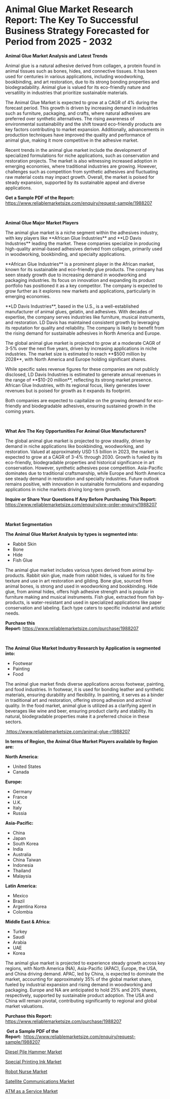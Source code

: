 <p><h1>Animal Glue Market Research Report: The Key To Successful Business Strategy Forecasted for Period from 2025 - 2032</h1></p><p><strong>Animal Glue Market Analysis and Latest Trends</strong></p>
<p><p>Animal glue is a natural adhesive derived from collagen, a protein found in animal tissues such as bones, hides, and connective tissues. It has been used for centuries in various applications, including woodworking, bookbinding, and art restoration, due to its strong bonding properties and biodegradability. Animal glue is valued for its eco-friendly nature and versatility in industries that prioritize sustainable materials.</p><p>The Animal Glue Market is expected to grow at a CAGR of 4% during the forecast period. This growth is driven by increasing demand in industries such as furniture, packaging, and crafts, where natural adhesives are preferred over synthetic alternatives. The rising awareness of environmental sustainability and the shift toward eco-friendly products are key factors contributing to market expansion. Additionally, advancements in production techniques have improved the quality and performance of animal glue, making it more competitive in the adhesive market.</p><p>Recent trends in the animal glue market include the development of specialized formulations for niche applications, such as conservation and restoration projects. The market is also witnessing increased adoption in emerging economies, where traditional industries are growing. However, challenges such as competition from synthetic adhesives and fluctuating raw material costs may impact growth. Overall, the market is poised for steady expansion, supported by its sustainable appeal and diverse applications.</p></p>
<p><strong>Get a Sample PDF of the Report:&nbsp;</strong> <a href="https://www.reliablemarketsize.com/enquiry/request-sample/1988207?utm_campaign=2034&utm_medium=2&utm_source=Github&utm_content=ia&utm_term=30012025&utm_id=animal-glue">https://www.reliablemarketsize.com/enquiry/request-sample/1988207</a></p>
<p>&nbsp;</p>
<p><strong>Animal Glue Major Market Players</strong></p>
<p><p>The animal glue market is a niche segment within the adhesives industry, with key players like **African Glue Industries** and **LD Davis Industries** leading the market. These companies specialize in producing high-quality animal-based adhesives derived from collagen, primarily used in woodworking, bookbinding, and specialty applications.</p><p>**African Glue Industries** is a prominent player in the African market, known for its sustainable and eco-friendly glue products. The company has seen steady growth due to increasing demand in woodworking and packaging industries. Its focus on innovation and expanding its product portfolio has positioned it as a key competitor. The company is expected to grow further as it explores new markets and applications, particularly in emerging economies.</p><p>**LD Davis Industries**, based in the U.S., is a well-established manufacturer of animal glues, gelatin, and adhesives. With decades of expertise, the company serves industries like furniture, musical instruments, and restoration. LD Davis has maintained consistent growth by leveraging its reputation for quality and reliability. The company is likely to benefit from the rising demand for sustainable adhesives in North America and Europe.</p><p>The global animal glue market is projected to grow at a moderate CAGR of 3-5% over the next five years, driven by increasing applications in niche industries. The market size is estimated to reach **$500 million by 2028**, with North America and Europe holding significant shares.</p><p>While specific sales revenue figures for these companies are not publicly disclosed, LD Davis Industries is estimated to generate annual revenues in the range of **$10-20 million**, reflecting its strong market presence. African Glue Industries, with its regional focus, likely generates lower revenues but is poised for growth as it expands its footprint.</p><p>Both companies are expected to capitalize on the growing demand for eco-friendly and biodegradable adhesives, ensuring sustained growth in the coming years.</p></p>
<p>&nbsp;</p>
<p><strong>What Are The Key Opportunities For Animal Glue Manufacturers?</strong></p>
<p><p>The global animal glue market is projected to grow steadily, driven by demand in niche applications like bookbinding, woodworking, and restoration. Valued at approximately USD 1.5 billion in 2023, the market is expected to grow at a CAGR of 3-4% through 2030. Growth is fueled by its eco-friendly, biodegradable properties and historical significance in art conservation. However, synthetic adhesives pose competition. Asia-Pacific dominates due to traditional craftsmanship, while Europe and North America see steady demand in restoration and specialty industries. Future outlook remains positive, with innovation in sustainable formulations and expanding applications in niche markets driving long-term growth.</p></p>
<p><strong>Inquire or Share Your Questions If Any Before Purchasing This Report:</strong> <a href="https://www.reliablemarketsize.com/enquiry/pre-order-enquiry/1988207?utm_campaign=2034&utm_medium=2&utm_source=Github&utm_content=ia&utm_term=30012025&utm_id=animal-glue">https://www.reliablemarketsize.com/enquiry/pre-order-enquiry/1988207</a></p>
<p>&nbsp;</p>
<p><strong>Market Segmentation</strong></p>
<p><strong>The Animal Glue Market Analysis by types is segmented into:</strong></p>
<p><ul><li>Rabbit Skin</li><li>Bone</li><li>Hide</li><li>Fish Glue</li></ul></p>
<p><p>The animal glue market includes various types derived from animal by-products. Rabbit skin glue, made from rabbit hides, is valued for its fine texture and use in art restoration and gilding. Bone glue, sourced from animal bones, is strong and used in woodworking and bookbinding. Hide glue, from animal hides, offers high adhesive strength and is popular in furniture making and musical instruments. Fish glue, extracted from fish by-products, is water-resistant and used in specialized applications like paper conservation and labeling. Each type caters to specific industrial and artistic needs.</p></p>
<p><strong>Purchase this Report:&nbsp;</strong><a href="https://www.reliablemarketsize.com/purchase/1988207?utm_campaign=2034&utm_medium=2&utm_source=Github&utm_content=ia&utm_term=30012025&utm_id=animal-glue">https://www.reliablemarketsize.com/purchase/1988207</a></p>
<p>&nbsp;</p>
<p><strong>The Animal Glue Market Industry Research by Application is segmented into:</strong></p>
<p><ul><li>Footwear</li><li>Painting</li><li>Food</li></ul></p>
<p><p>The animal glue market finds diverse applications across footwear, painting, and food industries. In footwear, it is used for bonding leather and synthetic materials, ensuring durability and flexibility. In painting, it serves as a binder in traditional art and restoration, offering strong adhesion and archival quality. In the food market, animal glue is utilized as a clarifying agent in beverages like wine and beer, ensuring product clarity and stability. Its natural, biodegradable properties make it a preferred choice in these sectors.</p></p>
<p><a href="https://www.reliablemarketsize.com/animal-glue-r1988207?utm_campaign=2034&utm_medium=2&utm_source=Github&utm_content=ia&utm_term=30012025&utm_id=animal-glue">&nbsp;https://www.reliablemarketsize.com/animal-glue-r1988207</a></p>
<p><strong>In terms of Region, the Animal Glue Market Players available by Region are:</strong></p>
<p>
    <p> <strong> North America: </strong>
        <ul>
            <li>United States</li>
            <li>Canada</li>
        </ul>
        </p> 
    <p> <strong> Europe: </strong>
        <ul>
            <li>Germany</li>
            <li>France</li>
            <li>U.K.</li>
            <li>Italy</li>
            <li>Russia</li>
        </ul>
        </p> 
    <p> <strong> Asia-Pacific: </strong>
        <ul>
            <li>China</li>
            <li>Japan</li>
            <li>South Korea</li>
            <li>India</li>
            <li>Australia</li>
            <li>China Taiwan</li>
            <li>Indonesia</li>
            <li>Thailand</li>
            <li>Malaysia</li>
        </ul>
        </p> 
    <p> <strong> Latin America: </strong>
        <ul>
            <li>Mexico</li>
            <li>Brazil</li>
            <li>Argentina Korea</li>
            <li>Colombia</li>
        </ul>
        </p> 
    <p> <strong> Middle East & Africa: </strong>
        <ul>
            <li>Turkey</li>
            <li>Saudi</li>
            <li>Arabia</li>
            <li>UAE</li>
            <li>Korea</li>
        </ul>
    </p>
    </p>
<p><p>The animal glue market is projected to experience steady growth across key regions, with North America (NA), Asia-Pacific (APAC), Europe, the USA, and China driving demand. APAC, led by China, is expected to dominate the market, accounting for approximately 35% of the global market share, fueled by industrial expansion and rising demand in woodworking and packaging. Europe and NA are anticipated to hold 25% and 20% shares, respectively, supported by sustainable product adoption. The USA and China will remain pivotal, contributing significantly to regional and global market valuations.</p></p>
<p><strong>Purchase this Report: </strong><a href="https://www.reliablemarketsize.com/purchase/1988207?utm_campaign=2034&utm_medium=2&utm_source=Github&utm_content=ia&utm_term=30012025&utm_id=animal-glue">https://www.reliablemarketsize.com/purchase/1988207</a></p>
<p>&nbsp;<strong>Get a Sample PDF of the Report:&nbsp;&nbsp;</strong><a href="https://www.reliablemarketsize.com/enquiry/request-sample/1988207?utm_campaign=2034&utm_medium=2&utm_source=Github&utm_content=ia&utm_term=30012025&utm_id=animal-glue">https://www.reliablemarketsize.com/enquiry/request-sample/1988207</a></p>
<p><strong></strong></p>
<p><p><a href="https://www.linkedin.com/pulse/competitive-landscape-diesel-pile-hammer-impressive-aubhf?utm_campaign=2034&utm_medium=2&utm_source=Github&utm_content=ia&utm_term=30012025&utm_id=animal-glue">Diesel Pile Hammer Market</a></p><p><a href="https://www.linkedin.com/pulse/special-printing-ink-market-analysis-2025-2032-strong-fs8ff?utm_campaign=2034&utm_medium=2&utm_source=Github&utm_content=ia&utm_term=30012025&utm_id=animal-glue">Special Printing Ink Market</a></p><p><a href="https://www.linkedin.com/pulse/global-robot-nurse-markets-growth-journey-current-size-s84sf?utm_campaign=2034&utm_medium=2&utm_source=Github&utm_content=ia&utm_term=30012025&utm_id=animal-glue">Robot Nurse Market</a></p><p><a href="https://www.linkedin.com/pulse/satellite-communications-market-segmentation-in-depth-l7qof?utm_campaign=2034&utm_medium=2&utm_source=Github&utm_content=ia&utm_term=30012025&utm_id=animal-glue">Satellite Communications Market</a></p><p><a href="https://www.linkedin.com/pulse/atm-service-market-research-report-growth-trends-size-xz9if?utm_campaign=2034&utm_medium=2&utm_source=Github&utm_content=ia&utm_term=30012025&utm_id=animal-glue">ATM as a Service Market</a></p></p>